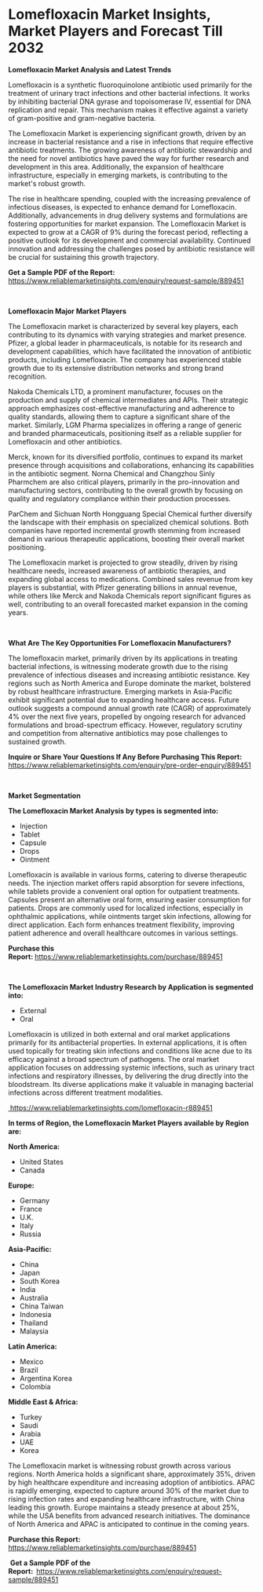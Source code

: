 <p><h1>Lomefloxacin Market Insights, Market Players and Forecast Till 2032</h1></p><p><strong>Lomefloxacin Market Analysis and Latest Trends</strong></p>
<p><p>Lomefloxacin is a synthetic fluoroquinolone antibiotic used primarily for the treatment of urinary tract infections and other bacterial infections. It works by inhibiting bacterial DNA gyrase and topoisomerase IV, essential for DNA replication and repair. This mechanism makes it effective against a variety of gram-positive and gram-negative bacteria.</p><p>The Lomefloxacin Market is experiencing significant growth, driven by an increase in bacterial resistance and a rise in infections that require effective antibiotic treatments. The growing awareness of antibiotic stewardship and the need for novel antibiotics have paved the way for further research and development in this area. Additionally, the expansion of healthcare infrastructure, especially in emerging markets, is contributing to the market's robust growth.</p><p>The rise in healthcare spending, coupled with the increasing prevalence of infectious diseases, is expected to enhance demand for Lomefloxacin. Additionally, advancements in drug delivery systems and formulations are fostering opportunities for market expansion. The Lomefloxacin Market is expected to grow at a CAGR of 9% during the forecast period, reflecting a positive outlook for its development and commercial availability. Continued innovation and addressing the challenges posed by antibiotic resistance will be crucial for sustaining this growth trajectory.</p></p>
<p><strong>Get a Sample PDF of the Report:&nbsp;</strong> <a href="https://www.reliablemarketinsights.com/enquiry/request-sample/889451?utm_campaign=3275&utm_medium=2&utm_source=Github&utm_content=ia&utm_term=19042025&utm_id=lomefloxacin">https://www.reliablemarketinsights.com/enquiry/request-sample/889451</a></p>
<p>&nbsp;</p>
<p><strong>Lomefloxacin Major Market Players</strong></p>
<p><p>The Lomefloxacin market is characterized by several key players, each contributing to its dynamics with varying strategies and market presence. Pfizer, a global leader in pharmaceuticals, is notable for its research and development capabilities, which have facilitated the innovation of antibiotic products, including Lomefloxacin. The company has experienced stable growth due to its extensive distribution networks and strong brand recognition. </p><p>Nakoda Chemicals LTD, a prominent manufacturer, focuses on the production and supply of chemical intermediates and APIs. Their strategic approach emphasizes cost-effective manufacturing and adherence to quality standards, allowing them to capture a significant share of the market. Similarly, LGM Pharma specializes in offering a range of generic and branded pharmaceuticals, positioning itself as a reliable supplier for Lomefloxacin and other antibiotics.</p><p>Merck, known for its diversified portfolio, continues to expand its market presence through acquisitions and collaborations, enhancing its capabilities in the antibiotic segment. Norna Chemical and Changzhou Sinly Pharmchem are also critical players, primarily in the pro-innovation and manufacturing sectors, contributing to the overall growth by focusing on quality and regulatory compliance within their production processes.</p><p>ParChem and Sichuan North Hongguang Special Chemical further diversify the landscape with their emphasis on specialized chemical solutions. Both companies have reported incremental growth stemming from increased demand in various therapeutic applications, boosting their overall market positioning.</p><p>The Lomefloxacin market is projected to grow steadily, driven by rising healthcare needs, increased awareness of antibiotic therapies, and expanding global access to medications. Combined sales revenue from key players is substantial, with Pfizer generating billions in annual revenue, while others like Merck and Nakoda Chemicals report significant figures as well, contributing to an overall forecasted market expansion in the coming years.</p></p>
<p>&nbsp;</p>
<p><strong>What Are The Key Opportunities For Lomefloxacin Manufacturers?</strong></p>
<p><p>The lomefloxacin market, primarily driven by its applications in treating bacterial infections, is witnessing moderate growth due to the rising prevalence of infectious diseases and increasing antibiotic resistance. Key regions such as North America and Europe dominate the market, bolstered by robust healthcare infrastructure. Emerging markets in Asia-Pacific exhibit significant potential due to expanding healthcare access. Future outlook suggests a compound annual growth rate (CAGR) of approximately 4% over the next five years, propelled by ongoing research for advanced formulations and broad-spectrum efficacy. However, regulatory scrutiny and competition from alternative antibiotics may pose challenges to sustained growth.</p></p>
<p><strong>Inquire or Share Your Questions If Any Before Purchasing This Report:</strong> <a href="https://www.reliablemarketinsights.com/enquiry/pre-order-enquiry/889451?utm_campaign=3275&utm_medium=2&utm_source=Github&utm_content=ia&utm_term=19042025&utm_id=lomefloxacin">https://www.reliablemarketinsights.com/enquiry/pre-order-enquiry/889451</a></p>
<p>&nbsp;</p>
<p><strong>Market Segmentation</strong></p>
<p><strong>The Lomefloxacin Market Analysis by types is segmented into:</strong></p>
<p><ul><li>Injection</li><li>Tablet</li><li>Capsule</li><li>Drops</li><li>Ointment</li></ul></p>
<p><p>Lomefloxacin is available in various forms, catering to diverse therapeutic needs. The injection market offers rapid absorption for severe infections, while tablets provide a convenient oral option for outpatient treatments. Capsules present an alternative oral form, ensuring easier consumption for patients. Drops are commonly used for localized infections, especially in ophthalmic applications, while ointments target skin infections, allowing for direct application. Each form enhances treatment flexibility, improving patient adherence and overall healthcare outcomes in various settings.</p></p>
<p><strong>Purchase this Report:&nbsp;</strong><a href="https://www.reliablemarketinsights.com/purchase/889451?utm_campaign=3275&utm_medium=2&utm_source=Github&utm_content=ia&utm_term=19042025&utm_id=lomefloxacin">https://www.reliablemarketinsights.com/purchase/889451</a></p>
<p>&nbsp;</p>
<p><strong>The Lomefloxacin Market Industry Research by Application is segmented into:</strong></p>
<p><ul><li>External</li><li>Oral</li></ul></p>
<p><p>Lomefloxacin is utilized in both external and oral market applications primarily for its antibacterial properties. In external applications, it is often used topically for treating skin infections and conditions like acne due to its efficacy against a broad spectrum of pathogens. The oral market application focuses on addressing systemic infections, such as urinary tract infections and respiratory illnesses, by delivering the drug directly into the bloodstream. Its diverse applications make it valuable in managing bacterial infections across different treatment modalities.</p></p>
<p><a href="https://www.reliablemarketinsights.com/lomefloxacin-r889451?utm_campaign=3275&utm_medium=2&utm_source=Github&utm_content=ia&utm_term=19042025&utm_id=lomefloxacin">&nbsp;https://www.reliablemarketinsights.com/lomefloxacin-r889451</a></p>
<p><strong>In terms of Region, the Lomefloxacin Market Players available by Region are:</strong></p>
<p>
    <p> <strong> North America: </strong>
        <ul>
            <li>United States</li>
            <li>Canada</li>
        </ul>
        </p> 
    <p> <strong> Europe: </strong>
        <ul>
            <li>Germany</li>
            <li>France</li>
            <li>U.K.</li>
            <li>Italy</li>
            <li>Russia</li>
        </ul>
        </p> 
    <p> <strong> Asia-Pacific: </strong>
        <ul>
            <li>China</li>
            <li>Japan</li>
            <li>South Korea</li>
            <li>India</li>
            <li>Australia</li>
            <li>China Taiwan</li>
            <li>Indonesia</li>
            <li>Thailand</li>
            <li>Malaysia</li>
        </ul>
        </p> 
    <p> <strong> Latin America: </strong>
        <ul>
            <li>Mexico</li>
            <li>Brazil</li>
            <li>Argentina Korea</li>
            <li>Colombia</li>
        </ul>
        </p> 
    <p> <strong> Middle East & Africa: </strong>
        <ul>
            <li>Turkey</li>
            <li>Saudi</li>
            <li>Arabia</li>
            <li>UAE</li>
            <li>Korea</li>
        </ul>
    </p>
    </p>
<p><p>The Lomefloxacin market is witnessing robust growth across various regions. North America holds a significant share, approximately 35%, driven by high healthcare expenditure and increasing adoption of antibiotics. APAC is rapidly emerging, expected to capture around 30% of the market due to rising infection rates and expanding healthcare infrastructure, with China leading this growth. Europe maintains a steady presence at about 25%, while the USA benefits from advanced research initiatives. The dominance of North America and APAC is anticipated to continue in the coming years. </p></p>
<p><strong>Purchase this Report: </strong><a href="https://www.reliablemarketinsights.com/purchase/889451?utm_campaign=3275&utm_medium=2&utm_source=Github&utm_content=ia&utm_term=19042025&utm_id=lomefloxacin">https://www.reliablemarketinsights.com/purchase/889451</a></p>
<p>&nbsp;<strong>Get a Sample PDF of the Report:&nbsp;&nbsp;</strong><a href="https://www.reliablemarketinsights.com/enquiry/request-sample/889451?utm_campaign=3275&utm_medium=2&utm_source=Github&utm_content=ia&utm_term=19042025&utm_id=lomefloxacin">https://www.reliablemarketinsights.com/enquiry/request-sample/889451</a></p>
<p><strong></strong></p>
<p><p></p><p></p><p></p></p>